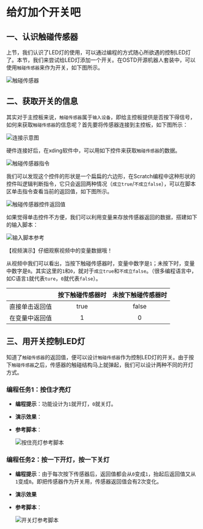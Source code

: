 # 给灯加个开关吧

## 一、认识触碰传感器

上节，我们认识了LED灯的使用，可以通过编程的方式随心所欲遇的控制LED灯了。本节，我们来尝试给LED灯添加一个开关。在OSTD开源机器人套装中，可以使用`触碰传感器`来作为开关，如下图所示。

![触碰传感器](https://gitee.com/wansq0211/markdownImg/raw/master/img/20210406151151.png)



## 二、获取开关的信息

其实对于主控板来说，`触碰传感器`属于`输入设备`，即给主控板提供是否按下得信号，如何来获取`触碰传感器`的信息呢？首先要将传感器连接到主控板，如下图所示：

![连接示意图](https://gitee.com/wansq0211/markdownImg/raw/master/img/20210406152144.png)



硬件连接好后，在xding软件中，可以用如下控件来获取`触碰传感器`的数据。

![触碰传感器指令](https://gitee.com/wansq0211/markdownImg/raw/master/img/20210406141650.png)

我们可以发现这个控件的形状是一个扁扁的六边形，在Scratch编程中这种形状的控件叫逻辑判断指令，它只会返回两种情况（`成立true`/`不成立false`），可以在脚本区单击指令查看当前的返回值，如下图所示。

![触碰传感器控件返回值](https://gitee.com/wansq0211/markdownImg/raw/master/img/20210406150613.png)

如果觉得单击控件不方便，我们可以利用变量来存放传感器返回的数据，搭建如下的输入脚本：

![输入脚本参考](https://gitee.com/wansq0211/markdownImg/raw/master/img/20210406161118.png)

【视频演示】仔细观察视频中的变量数据哦！

从视频中我们可以看出，当按下触碰传感器时，变量中数字是`1`；未按下时，变量中数字是`0`。其实这里的`1`和`0`，就对于`成立true`和`不成立false`。（很多编程语言中，如C语言`1`就代表`ture`，`0`就代表`false`）。

|                | 按下触碰传感器时 | 未按下触碰传感器时 |
| :------------: | :--------------: | :----------------: |
| 直接单击返回值 |       true       |       false        |
| 在变量中返回值 |        1         |         0          |



## 三、用开关控制LED灯

知道了`触碰传感器`的返回值，便可以设计`触碰传感器`作为控制LED灯的开关。由于按下`触碰传感器`之后，传感器的触碰结构马上就弹起，我们可以设计两种不同的开灯方式。

### 编程任务1：按住才亮灯

* **编程提示**：功能设计为`1`就开灯，`0`就关灯。

* **演示效果**：

* **参考脚本**：

  ![按住亮灯参考脚本](https://gitee.com/wansq0211/markdownImg/raw/master/img/20210408085048.png)

### 编程任务2：按一下开灯，按一下关灯

* **编程提示**：由于每次按下传感器后，返回值都会从`0`变成`1`，抬起后返回值又从`1`变成`0`。即把传感器作为开关用，传感器返回值会有2次变化。

* **演示效果**

* **参考脚本**：

  ![开关灯参考脚本](https://gitee.com/wansq0211/markdownImg/raw/master/img/20210408085112.png)

